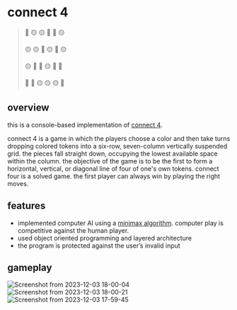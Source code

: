 # connect 4

> 🔴 🟡 🟡 🔴 🔴 🟡
> 
> 🟡 🟡 🔴 🟡 🔴 🟡
>
> 🟡 🔴 🔴 🟡 🔴 🔴
>
> 🔴 🔴 🟡 🟡 🟡 🔴

## overview
this is a console-based implementation of [connect 4](https://en.wikipedia.org/wiki/Connect_Four).

connect 4 is a game in which the players choose a color and then take turns dropping colored tokens into a six-row, seven-column vertically suspended grid. the pieces fall straight down, occupying the lowest available space within the column. the objective of the game is to be the first to form a horizontal, vertical, or diagonal line of four of one's own tokens. connect four is a solved game. the first player can always win by playing the right moves.

## features
- implemented computer AI using a [minimax algorithm](https://en.wikipedia.org/wiki/Minimax). computer play is competitive against the human player.
- used object oriented programming and layered architecture
- the program is protected against the user’s invalid input

## gameplay
![Screenshot from 2023-12-03 18-00-04](https://github.com/sorecauadrian/connect_4_without_gui/assets/79454929/3cb39e42-0668-4a4f-88f6-bbde508f927e)
![Screenshot from 2023-12-03 18-00-21](https://github.com/sorecauadrian/connect_4_without_gui/assets/79454929/0a396a2d-99c8-4bc7-b090-b2187ff4c91f)
![Screenshot from 2023-12-03 17-59-45](https://github.com/sorecauadrian/connect_4_without_gui/assets/79454929/66753f7b-979d-4d06-ae83-60e9674e87ab)

